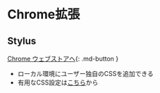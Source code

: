 # Chrome拡張

## Stylus
[Chrome ウェブストアへ](https://chrome.google.com/webstore/detail/stylus/clngdbkpkpeebahjckkjfobafhncgmne){: .md-button }

* ローカル環境にユーザー独自のCSSを追加できる
* 有用なCSS設定は[こちら](custom_css.md)から